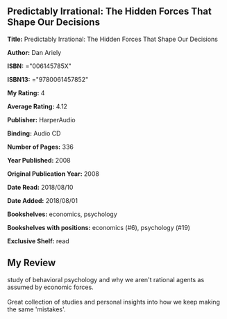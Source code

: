 ## Predictably Irrational: The Hidden Forces That Shape Our Decisions

**Title:** Predictably Irrational: The Hidden Forces That Shape Our Decisions

**Author:** Dan Ariely

**ISBN:** ="006145785X"

**ISBN13:** ="9780061457852"

**My Rating:** 4

**Average Rating:** 4.12

**Publisher:** HarperAudio

**Binding:** Audio CD

**Number of Pages:** 336

**Year Published:** 2008

**Original Publication Year:** 2008

**Date Read:** 2018/08/10

**Date Added:** 2018/08/01

**Bookshelves:** economics, psychology

**Bookshelves with positions:** economics (#6), psychology (#19)

**Exclusive Shelf:** read


## My Review

study of behavioral psychology and why we aren't rational agents as assumed by economic forces.<br/><br/>Great collection of studies and personal insights into how we keep making the same 'mistakes'.
